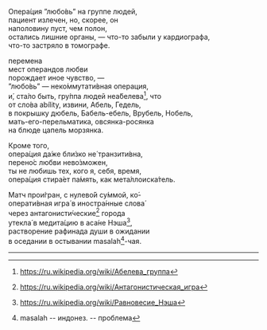 Опера́ция ”любо́вь” на группе людей,   
пациент излечен, но, скорее, он  
наполовину пуст, чем полон,  
остались лишние органы, — что-то забыли у кардиографа,   
что-то застряло в томографе.  
  
перемена   
мест операндов любви   
порождает иное чувство, —   
”любо́вь” — неко́ммутати́вная операция,    
и́, ста́ло быть, гру́ппа людей неа́белева[^1], что     
от сло́ва abílity, извини, Абель, Гедель,   
в покрышку дюбель, Бабель-ебель, Врубель, Нобель,     
мать-его-перельматика, овсянка-росянка    
на блюде цапель морзянка.  
  
Кроме того,   
опера́ция да́же бли́зко не́ транзити́вна,   
перено́с любви нево́зможен,   
ты не любишь тех, кого я, себя, время,  
опера́ция стира́ет па́мять, как мета́ллоиска́тель.
   
Матч прои́гран, с нулево́й су́ммой, ко́-  
операти́вная игра́ в иностра́нные слова́  
через антагонисти́ческие[^2] города  
утекла́ в медита́цию в аса́не Нэша[^3],  
растворение рафинада души в ожидании   
в оседании в остывании masalah[^4]-чая.  


___
[^1]: https://ru.wikipedia.org/wiki/Абелева_группа 

[^2]: https://ru.wikipedia.org/wiki/Антагонистическая_игра  

[^3]: https://ru.wikipedia.org/wiki/Равновесие_Нэша 

[^4]: masalah -- индонез. -- проблема

